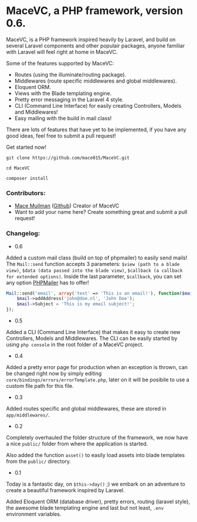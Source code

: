 # MaceVC, a PHP framework, version 0.6.

MaceVC, is a PHP framework inspired heavily by Laravel, and build on several Laravel components and other populair packages, anyone familiar with Laravel will feel right at home in MaceVC.

Some of the features supported by MaceVC:

 * Routes (using the illuminate/routing package).
 * Middlewares (route specific middlewares and global middlewares).
 * Eloquent ORM.
 * Views with the Blade templating engine.
 * Pretty error messaging in the Laravel 4 style.
 * CLI (Command Line Interface) for easily creating Controllers, Models and Middlewares!
 * Easy mailing with the build in mail class!


There are lots of features that have yet to be implemented, if you have any good ideas, feel free to submit a pull request!

Get started now!

```
git clone https://github.com/mace015/MaceVC.git

cd MaceVC

composer install
```

### Contributors:

 * [Mace Muilman](http://macemuilman.nl) ([Github](https://github.com/mace015)) Creator of MaceVC
 * Want to add your name here? Create something great and submit a pull request!

### Changelog:

* 0.6

Added a custom mail class (build on top of phpmailer) to easily send mails!
The `Mail::send` function accepts 3 parameters: `$view (path to a blade view)`, `$data (data passed into the blade view)`, `$callback (a callback for extended options)`.
Inside the last parameter, `$callback`, you can set any option [PHPMailer](https://github.com/PHPMailer/PHPMailer) has to offer!
```php
Mail::send('email', array('text' => 'This is an email!'), function($mail){
    $mail->addAddress('john@doe.nl', 'John Doe');
    $mail->Subject = 'This is my email subject!';
});
```

* 0.5

Added a CLI (Command Line Interface) that makes it easy to create new Controllers, Models and Middlewares.
The CLI can be easily started by using `php console` in the root folder of a MaceVC project.

* 0.4

Added a pretty error page for production when an exception is thrown, can be changed right now by simply editing `core/bindings/errors/errorTemplate.php`, later on it will be posibile to use a custom file path for this file.

* 0.3

Added routes specific and global middlewares, these are stored in `app/middlewares/`.

* 0.2

Completely overhauled the folder structure of the framework, we now have a nice `public/` folder from where the application is started.

Also added the function `asset()` to easily load assets into blade templates from the `public/` directory.

* 0.1

Today is a fantastic day, on `$this->day()` ;) we embark on an adventure to create a beautiful framework inspired by Laravel.

Added Eloquent ORM (database driver), pretty errors, routing (laravel style), the awesome blade templating engine and last but not least, `.env` environment variables.

